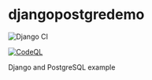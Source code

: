 # djangopostgredemo      
![Django CI](https://github.com/mkhalid-s/djangopostgredemo/workflows/Django%20CI/badge.svg?branch=master)

[![CodeQL](https://github.com/mkhalid-s/djangopostgredemo/actions/workflows/codeql-analysis.yml/badge.svg?branch=master)](https://github.com/mkhalid-s/djangopostgredemo/actions/workflows/codeql-analysis.yml)

Django and PostgreSQL example
